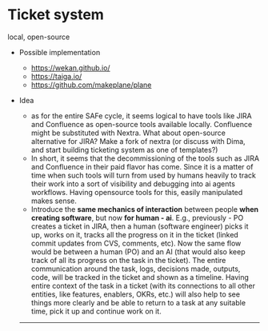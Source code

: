 # Ticket system

local, open-source

- Possible implementation
    - https://wekan.github.io/
    - https://taiga.io/
    - https://github.com/makeplane/plane
- Idea
    - as for the entire SAFe cycle, it seems logical to have tools like JIRA and Confluence as open-source tools available locally. Confluence might be substituted with Nextra. What about open-source alternative for JIRA? Make a fork of nextra (or discuss with Dima, and start building ticketing system as one of templates?)
    - In short, it seems that the decommissioning of the tools such as JIRA and Confluence in their paid flavor has come. Since it is a matter of time when such tools will turn from used by humans heavily to track their work into a sort of visibility and debugging into ai agents workflows. Having opensource tools for this, easily manipulated makes sense.
    - Introduce the **same mechanics of interaction** between people **when creating software**, but now **for human - ai**. E.g., previously - PO creates a ticket in JIRA, then a human (software engineer) picks it up, works on it, tracks all the progress on it in the ticket (linked commit updates from CVS, comments, etc). Now the same flow would be between a human (PO) and an AI (that would also keep track of all its progress on the task in the ticket). The entire communication around the task, logs, decisions made, outputs, code, will be tracked in the ticket and shown as a timeline. Having entire context of the task in a ticket (with its connections to all other entities, like features, enablers, OKRs, etc.) will also help to see things more clearly and be able to return to a task at any suitable time, pick it up and continue work on it.

    ---

